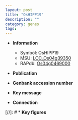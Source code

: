 ```yaml
---
layout: post
title: "OsHIPP19"
description: ""
category: genes
tags: 
---
```


* **Information**  
    + Symbol: OsHIPP19  
    + MSU: [LOC_Os04g39350](http://rice.uga.edu/cgi-bin/ORF_infopage.cgi?orf=LOC_Os04g39350)  
    + RAPdb: [Os04g0469000](http://rapdb.dna.affrc.go.jp/viewer/gbrowse_details/irgsp1?name=Os04g0469000)  

* **Publication**  

* **Genbank accession number**  

* **Key message**  

* **Connection**  

[//]: # * **Key figures**  


